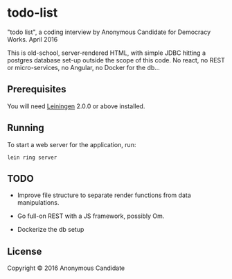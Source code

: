 # todo-list

"todo list", a coding interview by Anonymous Candidate for Democracy Works. April 2016

This is old-school, server-rendered HTML, with simple JDBC hitting a postgres database set-up outside the scope of this code. No react, no REST or micro-services, no Angular, no Docker for the db...

## Prerequisites

You will need [Leiningen][] 2.0.0 or above installed.

[leiningen]: https://github.com/technomancy/leiningen

## Running

To start a web server for the application, run:

    lein ring server
## TODO

- Improve file structure to separate render functions from data manipulations.

- Go full-on REST with a JS framework, possibly Om.

- Dockerize the db setup

## License

Copyright © 2016  Anonymous Candidate
